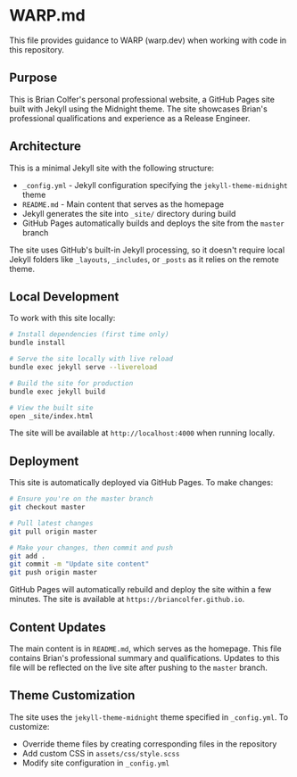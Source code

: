 # WARP.md

This file provides guidance to WARP (warp.dev) when working with code in this repository.

## Purpose

This is Brian Colfer's personal professional website, a GitHub Pages site built with Jekyll using the Midnight theme. The site showcases Brian's professional qualifications and experience as a Release Engineer.

## Architecture

This is a minimal Jekyll site with the following structure:
- `_config.yml` - Jekyll configuration specifying the `jekyll-theme-midnight` theme
- `README.md` - Main content that serves as the homepage
- Jekyll generates the site into `_site/` directory during build
- GitHub Pages automatically builds and deploys the site from the `master` branch

The site uses GitHub's built-in Jekyll processing, so it doesn't require local Jekyll folders like `_layouts`, `_includes`, or `_posts` as it relies on the remote theme.

## Local Development

To work with this site locally:

```bash
# Install dependencies (first time only)
bundle install

# Serve the site locally with live reload
bundle exec jekyll serve --livereload

# Build the site for production
bundle exec jekyll build

# View the built site
open _site/index.html
```

The site will be available at `http://localhost:4000` when running locally.

## Deployment

This site is automatically deployed via GitHub Pages. To make changes:

```bash
# Ensure you're on the master branch
git checkout master

# Pull latest changes
git pull origin master

# Make your changes, then commit and push
git add .
git commit -m "Update site content"
git push origin master
```

GitHub Pages will automatically rebuild and deploy the site within a few minutes. The site is available at `https://briancolfer.github.io`.

## Content Updates

The main content is in `README.md`, which serves as the homepage. This file contains Brian's professional summary and qualifications. Updates to this file will be reflected on the live site after pushing to the `master` branch.

## Theme Customization

The site uses the `jekyll-theme-midnight` theme specified in `_config.yml`. To customize:
- Override theme files by creating corresponding files in the repository
- Add custom CSS in `assets/css/style.scss`
- Modify site configuration in `_config.yml`
